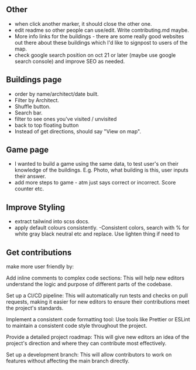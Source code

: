 ## Other

- when click another marker, it should close the other one.
- edit readme so other people can use/edit. Write contributing.md maybe.
- More info links for the buildings - there are some really good websites out there about these buildings which I'd like to signpost to users of the map.
- check google search position on oct 21 or later (maybe use google search console) and improve SEO as needed.

## Buildings page

- order by name/architect/date built.
- Filter by Architect.
- Shuffle button.
- Search bar.
- filter to see ones you've visited / unvisited
- back to top floating button
- Instead of get directions, should say "View on map".

## Game page

- I wanted to build a game using the same data, to test user's on their knowledge of the buildings. E.g. Photo, what building is this, user inputs their answer.
- add more steps to game - atm just says correct or incorrect. Score counter etc.

## Improve Styling

- extract tailwind into scss docs.
- apply default colours consistently.
  -Consistent colors, search with % for white gray black neutral etc and replace. Use lighten thing if need to

## Get contributions

make more user friendly by:

Add inline comments to complex code sections: This will help new editors understand the logic and purpose of different parts of the codebase.

Set up a CI/CD pipeline: This will automatically run tests and checks on pull requests, making it easier for new editors to ensure their contributions meet the project's standards.

Implement a consistent code formatting tool: Use tools like Prettier or ESLint to maintain a consistent code style throughout the project.

Provide a detailed project roadmap: This will give new editors an idea of the project's direction and where they can contribute most effectively.

Set up a development branch: This will allow contributors to work on features without affecting the main branch directly.
